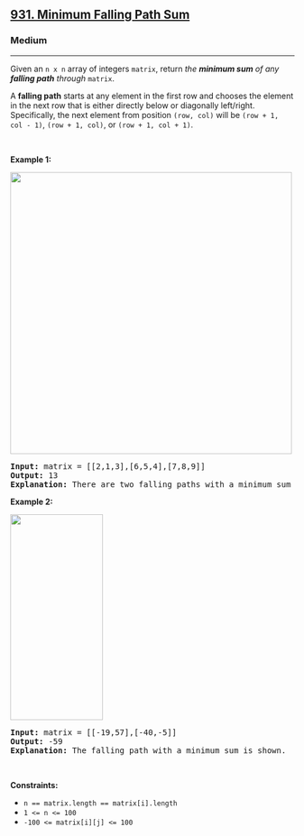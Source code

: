 <h2><a href="https://leetcode.com/problems/minimum-falling-path-sum/">931. Minimum Falling Path Sum</a></h2><h3>Medium</h3><hr><div style="user-select: auto;"><p style="user-select: auto;">Given an <code style="user-select: auto;">n x n</code> array of integers <code style="user-select: auto;">matrix</code>, return <em style="user-select: auto;">the <strong style="user-select: auto;">minimum sum</strong> of any <strong style="user-select: auto;">falling path</strong> through</em> <code style="user-select: auto;">matrix</code>.</p>

<p style="user-select: auto;">A <strong style="user-select: auto;">falling path</strong> starts at any element in the first row and chooses the element in the next row that is either directly below or diagonally left/right. Specifically, the next element from position <code style="user-select: auto;">(row, col)</code> will be <code style="user-select: auto;">(row + 1, col - 1)</code>, <code style="user-select: auto;">(row + 1, col)</code>, or <code style="user-select: auto;">(row + 1, col + 1)</code>.</p>

<p style="user-select: auto;">&nbsp;</p>
<p style="user-select: auto;"><strong class="example" style="user-select: auto;">Example 1:</strong></p>
<img alt="" src="https://assets.leetcode.com/uploads/2021/11/03/failing1-grid.jpg" style="width: 499px; height: 500px; user-select: auto;">
<pre style="user-select: auto;"><strong style="user-select: auto;">Input:</strong> matrix = [[2,1,3],[6,5,4],[7,8,9]]
<strong style="user-select: auto;">Output:</strong> 13
<strong style="user-select: auto;">Explanation:</strong> There are two falling paths with a minimum sum as shown.
</pre>

<p style="user-select: auto;"><strong class="example" style="user-select: auto;">Example 2:</strong></p>
<img alt="" src="https://assets.leetcode.com/uploads/2021/11/03/failing2-grid.jpg" style="width: 164px; height: 365px; user-select: auto;">
<pre style="user-select: auto;"><strong style="user-select: auto;">Input:</strong> matrix = [[-19,57],[-40,-5]]
<strong style="user-select: auto;">Output:</strong> -59
<strong style="user-select: auto;">Explanation:</strong> The falling path with a minimum sum is shown.
</pre>

<p style="user-select: auto;">&nbsp;</p>
<p style="user-select: auto;"><strong style="user-select: auto;">Constraints:</strong></p>

<ul style="user-select: auto;">
	<li style="user-select: auto;"><code style="user-select: auto;">n == matrix.length == matrix[i].length</code></li>
	<li style="user-select: auto;"><code style="user-select: auto;">1 &lt;= n &lt;= 100</code></li>
	<li style="user-select: auto;"><code style="user-select: auto;">-100 &lt;= matrix[i][j] &lt;= 100</code></li>
</ul>
</div>